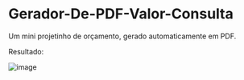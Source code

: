 # Gerador-De-PDF-Valor-Consulta
Um mini projetinho de orçamento, gerado automaticamente em PDF.

Resultado:

![image](https://user-images.githubusercontent.com/71901224/206558007-e6126dde-da3b-4431-86ea-f67afba5ab8d.png)
